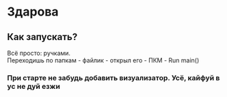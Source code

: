# Здарова
## Как запускать?
Всё просто: ручками.<br>
Переходишь по папкам - файлик - открыл его - ПКМ - Run main()<br>
### При старте не забудь добавить визуализатор. Усё, кайфуй в ус не дуй езжи
